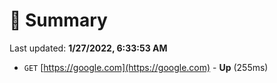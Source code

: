 # 📖 Summary
Last updated: **1/27/2022, 6:33:53 AM**

- `GET` [https://google.com](https://google.com) - **Up** (255ms)
